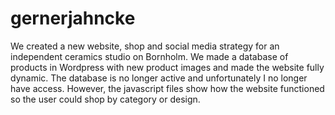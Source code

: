 # gernerjahncke
We created a new website, shop and social media strategy for an independent ceramics studio on Bornholm. 
We made a database of products in Wordpress with new product images and made the website fully dynamic. 
The database is no longer active and unfortunately I no longer have access.
However, the javascript files show how the website functioned so the user could shop by category or design. 
